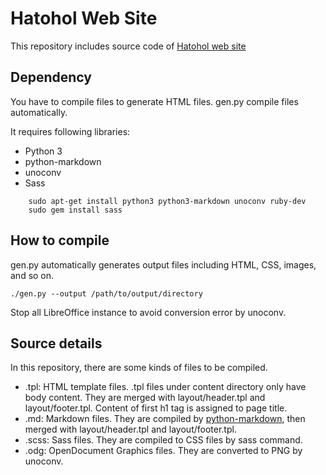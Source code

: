 Hatohol Web Site
=================
This repository includes source code of [Hatohol web site](http://www.hatohol.org)

Dependency
-----------
You have to compile files to generate HTML files.
gen.py compile files automatically.

It requires following libraries:

- Python 3
- python-markdown
- unoconv
- Sass

```shell
    sudo apt-get install python3 python3-markdown unoconv ruby-dev
    sudo gem install sass
```

How to compile
---------------
gen.py automatically generates output files including HTML, CSS, images, and so on.

    ./gen.py --output /path/to/output/directory

Stop all LibreOffice instance to avoid conversion error by unoconv.

Source details
---------------
In this repository, there are some kinds of files to be compiled.
- .tpl: HTML template files. .tpl files under content directory only have body content. They are merged with layout/header.tpl and layout/footer.tpl. Content of first h1 tag is assigned to page title.
- .md: Markdown files. They are compiled by [python-markdown](https://pypi.python.org/pypi/Markdown), then merged with layout/header.tpl and layout/footer.tpl.
- .scss: Sass files. They are compiled to CSS files by sass command.
- .odg: OpenDocument Graphics files. They are converted to PNG by unoconv.

